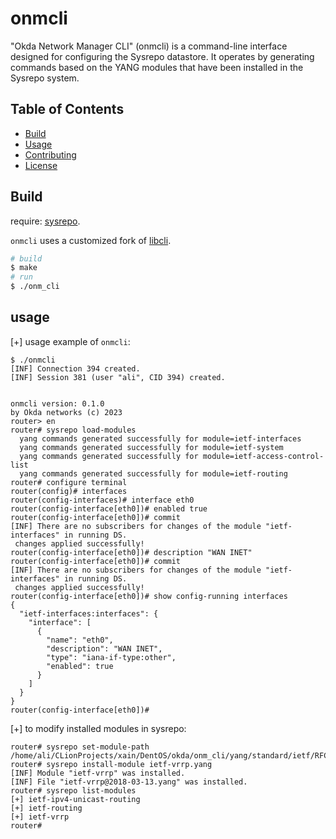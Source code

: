 # onmcli

"Okda Network Manager CLI" (onmcli) is a command-line interface designed 
for configuring the Sysrepo datastore. 
It operates by generating commands based on the YANG modules
that have been installed in the Sysrepo system.

## Table of Contents

- [Build](#Build)
- [Usage](#usage)
- [Contributing](#contributing)
- [License](#license)

## Build
require: [sysrepo](https://github.com/sysrepo/sysrepo).

`onmcli` uses a customized fork of [libcli](https://github.com/dparrish/libcli).

```bash
# build
$ make
# run
$ ./onm_cli
```
## usage

[+] usage example of `onmcli`:

```commandline
$ ./onmcli 
[INF] Connection 394 created.
[INF] Session 381 (user "ali", CID 394) created.


onmcli version: 0.1.0
by Okda networks (c) 2023
router> en
router# sysrepo load-modules 
  yang commands generated successfully for module=ietf-interfaces
  yang commands generated successfully for module=ietf-system
  yang commands generated successfully for module=ietf-access-control-list
  yang commands generated successfully for module=ietf-routing
router# configure terminal 
router(config)# interfaces 
router(config-interfaces)# interface eth0
router(config-interface[eth0])# enabled true
router(config-interface[eth0])# commit
[INF] There are no subscribers for changes of the module "ietf-interfaces" in running DS.
 changes applied successfully!
router(config-interface[eth0])# description "WAN INET"
router(config-interface[eth0])# commit 
[INF] There are no subscribers for changes of the module "ietf-interfaces" in running DS.
 changes applied successfully!
router(config-interface[eth0])# show config-running interfaces
{
  "ietf-interfaces:interfaces": {
    "interface": [      
      {
        "name": "eth0",
        "description": "WAN INET",
        "type": "iana-if-type:other",
        "enabled": true
      }
    ]
  }
}
router(config-interface[eth0])# 
```

[+] to modify installed modules in sysrepo:
```commandline
router# sysrepo set-module-path /home/ali/CLionProjects/xain/DentOS/okda/onm_cli/yang/standard/ietf/RFC
router# sysrepo install-module ietf-vrrp.yang
[INF] Module "ietf-vrrp" was installed.
[INF] File "ietf-vrrp@2018-03-13.yang" was installed.
router# sysrepo list-modules
[+] ietf-ipv4-unicast-routing
[+] ietf-routing
[+] ietf-vrrp
router#
```